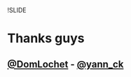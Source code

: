 !SLIDE
# Thanks guys
## [@DomLochet](http://twitter.com/DomLochet) - [@yann_ck](http://twitter.com/yann_ck)
